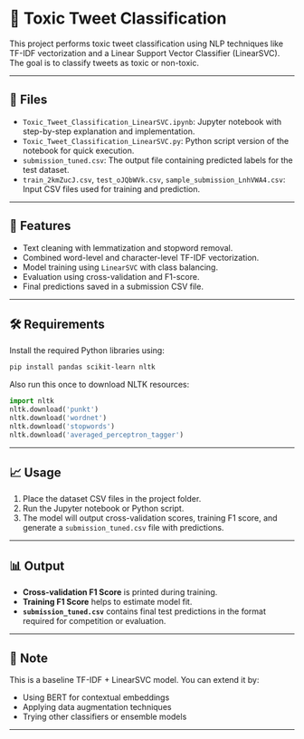 # 🧠 Toxic Tweet Classification

This project performs toxic tweet classification using NLP techniques like TF-IDF vectorization and a Linear Support Vector Classifier (LinearSVC). The goal is to classify tweets as toxic or non-toxic.

---

## 📁 Files

- `Toxic_Tweet_Classification_LinearSVC.ipynb`: Jupyter notebook with step-by-step explanation and implementation.
- `Toxic_Tweet_Classification_LinearSVC.py`: Python script version of the notebook for quick execution.
- `submission_tuned.csv`: The output file containing predicted labels for the test dataset.
- `train_2kmZucJ.csv`, `test_oJQbWVk.csv`, `sample_submission_LnhVWA4.csv`: Input CSV files used for training and prediction.

---

## 🚀 Features

- Text cleaning with lemmatization and stopword removal.
- Combined word-level and character-level TF-IDF vectorization.
- Model training using `LinearSVC` with class balancing.
- Evaluation using cross-validation and F1-score.
- Final predictions saved in a submission CSV file.

---

## 🛠️ Requirements

Install the required Python libraries using:

```bash
pip install pandas scikit-learn nltk
```

Also run this once to download NLTK resources:

```python
import nltk
nltk.download('punkt')
nltk.download('wordnet')
nltk.download('stopwords')
nltk.download('averaged_perceptron_tagger')
```

---

## 📈 Usage

1. Place the dataset CSV files in the project folder.
2. Run the Jupyter notebook or Python script.
3. The model will output cross-validation scores, training F1 score, and generate a `submission_tuned.csv` file with predictions.

---

## 📊 Output

- **Cross-validation F1 Score** is printed during training.
- **Training F1 Score** helps to estimate model fit.
- **`submission_tuned.csv`** contains final test predictions in the format required for competition or evaluation.

---

## 📌 Note

This is a baseline TF-IDF + LinearSVC model. You can extend it by:
- Using BERT for contextual embeddings
- Applying data augmentation techniques
- Trying other classifiers or ensemble models

---
